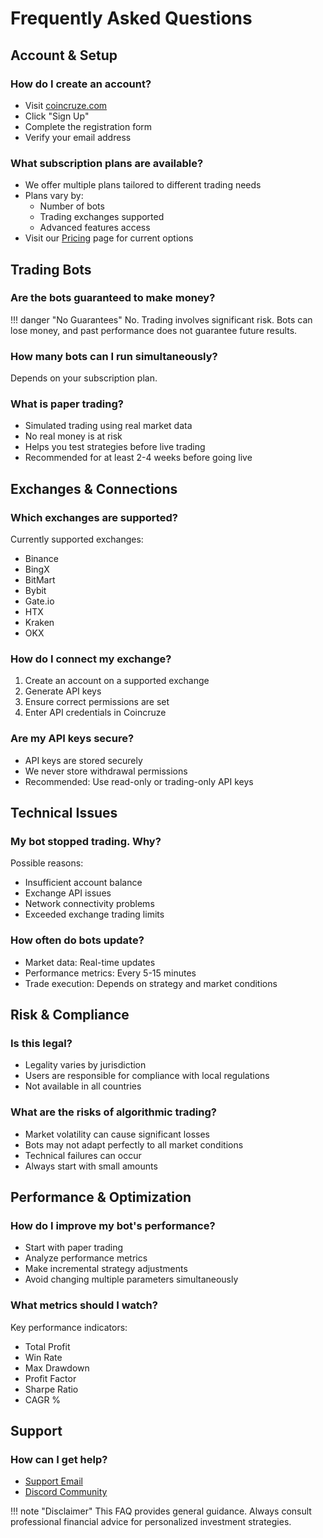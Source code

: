 # Frequently Asked Questions

## Account & Setup

### How do I create an account?

- Visit [coincruze.com](https://coincruze.com)
- Click "Sign Up"
- Complete the registration form
- Verify your email address

### What subscription plans are available?

- We offer multiple plans tailored to different trading needs
- Plans vary by:
    - Number of bots
    - Trading exchanges supported
    - Advanced features access
- Visit our [Pricing](https://coincruze.com/pricing) page for current options

## Trading Bots

### Are the bots guaranteed to make money?

!!! danger "No Guarantees"
    No. Trading involves significant risk. Bots can lose money, and past performance does not guarantee future results.

### How many bots can I run simultaneously?

Depends on your subscription plan.

### What is paper trading?

- Simulated trading using real market data
- No real money is at risk
- Helps you test strategies before live trading
- Recommended for at least 2-4 weeks before going live

## Exchanges & Connections

### Which exchanges are supported?

Currently supported exchanges:

- Binance
- BingX
- BitMart
- Bybit
- Gate.io
- HTX
- Kraken
- OKX

### How do I connect my exchange?

1. Create an account on a supported exchange
2. Generate API keys
3. Ensure correct permissions are set
4. Enter API credentials in Coincruze

### Are my API keys secure?

- API keys are stored securely
- We never store withdrawal permissions
- Recommended: Use read-only or trading-only API keys

## Technical Issues

### My bot stopped trading. Why?

Possible reasons:

- Insufficient account balance
- Exchange API issues
- Network connectivity problems
- Exceeded exchange trading limits

### How often do bots update?

- Market data: Real-time updates
- Performance metrics: Every 5-15 minutes
- Trade execution: Depends on strategy and market conditions

## Risk & Compliance

### Is this legal?

- Legality varies by jurisdiction
- Users are responsible for compliance with local regulations
- Not available in all countries

### What are the risks of algorithmic trading?

- Market volatility can cause significant losses
- Bots may not adapt perfectly to all market conditions
- Technical failures can occur
- Always start with small amounts

## Performance & Optimization

### How do I improve my bot's performance?

- Start with paper trading
- Analyze performance metrics
- Make incremental strategy adjustments
- Avoid changing multiple parameters simultaneously

### What metrics should I watch?

Key performance indicators:

- Total Profit
- Win Rate
- Max Drawdown
- Profit Factor
- Sharpe Ratio
- CAGR %

## Support

### How can I get help?

- [Support Email](mailto:support@coincruze.com)
- [Discord Community](https://discord.gg/aBhW5Sbk)

!!! note "Disclaimer"
    This FAQ provides general guidance. Always consult professional financial advice for personalized investment strategies.
